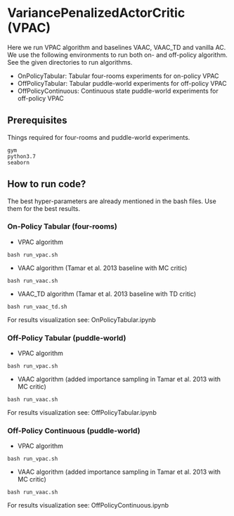# VariancePenalizedActorCritic (VPAC)
Here we run VPAC algorithm and baselines VAAC, VAAC_TD and vanilla AC. We use the following environments to run both on- and off-policy algorithm. See the given directories to run algorithms.

* OnPolicyTabular: Tabular four-rooms experiments for on-policy VPAC
* OffPolicyTabular: Tabular puddle-world experiments for off-policy VPAC
* OffPolicyContinuous: Continuous state puddle-world experiments for off-policy VPAC

## Prerequisites
Things required for four-rooms and puddle-world experiments.
```
gym
python3.7
seaborn
```

## How to run code?
The best hyper-parameters are already mentioned in the bash files. Use them for the best results.

### On-Policy Tabular (four-rooms)
* VPAC algorithm
```
bash run_vpac.sh
```
* VAAC algorithm (Tamar et al. 2013 baseline with MC critic)
```
bash run_vaac.sh
```
* VAAC_TD algorithm  (Tamar et al. 2013 baseline with TD critic)
```
bash run_vaac_td.sh
```
For results visualization see: OnPolicyTabular.ipynb

### Off-Policy Tabular (puddle-world)
* VPAC algorithm
```
bash run_vpac.sh
```
* VAAC algorithm (added importance sampling in Tamar et al. 2013 with MC critic)
```
bash run_vaac.sh
```
For results visualization see: OffPolicyTabular.ipynb

### Off-Policy Continuous (puddle-world)
* VPAC algorithm
```
bash run_vpac.sh
```
* VAAC algorithm (added importance sampling in Tamar et al. 2013 with MC critic)
```
bash run_vaac.sh
```
For results visualization see: OffPolicyContinuous.ipynb


